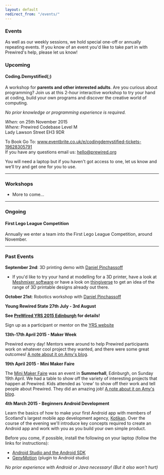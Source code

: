 ```yaml
---
layout: default
redirect_from: "/events/"
---
```


### Events

As well as our weekly sessions, we hold special one-off or annually repeating events. If you know of an event you'd like to take part in with Prewired's help, please let us know!

### Upcoming

#### Coding.Demystified(;)
A workshop for **parents and other interested adults**.
Are you curious about programming? 
Join us at this 2-hour interactive workshop to try your hand at coding, build your own programs and discover the creative world of computing. 

*No prior knowledge or programming experience is required.*

*When:* on 25th November 2015 <br/>
*Where:* Prewired Codebase Level M  
Lady Lawson Street EH3 9DR

To Book Go To: 
www.eventbrite.co.uk/e/codingdemystified-tickets-19628305791
<br/>
If you have any questions email us: hello@prewired.org

You will need a laptop but if you haven't got access to one, let us know and we’ll try and get one for you to use.


<hr/>

### Workshops
* More to come...

<hr/>

### Ongoing

#### First Lego League Competition

Annually we enter a team into the First Lego League Competition, around November.

<hr/>

### Past Events

**September 2nd**: 3D printing demo with [Daniel Pinchassoff](http://robobu.com)
  * If you'd like to try your hand at modelling for a 3D printer, have a look at [Meshmixer software](www.meshmixer.com) or have a look on [thingiverse](www.thingiverse.com) to get an idea of the range of 3D printable designs already out there.

**October 21st**: Robotics workshop with [Daniel Pinchassoff](http://robobu.com)

**Young Rewired State 27th July - 3rd August**

**See [PreWired YRS 2015 Edinburgh](http://www.prewired.org/yrs15) for details!**

Sign up as a participant or mentor on the [YRS website](http://festival.yrs.io)

**13th-17th April 2015 - Maker Week**

Prewired every day! Mentors were around to help Prewired participants work on whatever cool project they wanted, and there were some great outcomes! [A note about it on Amy's blog](http://rhiaro.co.uk/2015/04/prewired-maker).

**19th April 2015 - Mini Maker Faire**

The [Mini Maker Faire](http://makerfaireedinburgh.com/) was an event in **Summerhall**, Edinburgh, on Sunday 19th April. We had a table to show off the variety of interesting projects that happen at Prewired. Kids attended as 'crew' to show off their work and tell people about Prewired. They did an amazing job! [A note about it on Amy's blog](http://rhiaro.co.uk/2015/04/edinburgh-mini).

**4th March 2015 - Beginners Android Development**

Learn the basics of how to make your first Android app with members of Scotland's largest mobile app development agency, [Kotikan](http://kotikan.com). Over the course of the evening we'll introduce key concepts required to create an Android app and work with you as you build your own simple product.

Before you come, if possible, install the following on your laptop (follow the links for instructions):

* [Android Studio and the Android SDK](http://developer.android.com/sdk/installing/index.html?pkg=studio)
* [GenyMotion](https://www.genymotion.com) (plugin to Android studio)

*No prior experience with Android or Java necessary! (But it also won't hurt)*
